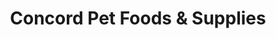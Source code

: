 ---
title: "Concord Pet Foods & Supplies"
url: /wilmington/concord-pet-foods-and-supplies/
shop: pet
---